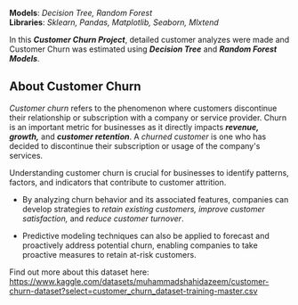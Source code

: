 **Models**: *Decision Tree, Random Forest*  
**Libraries**: *Sklearn, Pandas, Matplotlib, Seaborn, Mlxtend*  

In this ***Customer Churn Project***, detailed customer analyzes were made and Customer Churn was estimated using ***Decision Tree*** and ***Random Forest Models***.

## About Customer Churn
*Customer churn* refers to the phenomenon where customers discontinue their relationship or subscription with a company or service provider. Churn is an important metric for businesses as it directly impacts ***revenue, growth,*** and ***customer retention***. A *churned customer* is one who has decided to discontinue their subscription or usage of the company's services. 

Understanding customer churn is crucial for businesses to identify patterns, factors, and indicators that contribute to customer attrition.

- By analyzing churn behavior and its associated features, companies can develop strategies to *retain existing customers, improve customer satisfaction,* and *reduce customer turnover*.
  
- Predictive modeling techniques can also be applied to forecast and proactively address potential churn, enabling companies to take proactive measures to retain at-risk customers.

Find out more about this dataset here: https://www.kaggle.com/datasets/muhammadshahidazeem/customer-churn-dataset?select=customer_churn_dataset-training-master.csv  
  
